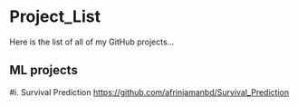# Project_List
Here is the list of all of my GitHub projects...

## ML projects
 #i. Survival Prediction
  https://github.com/afrinjamanbd/Survival_Prediction

